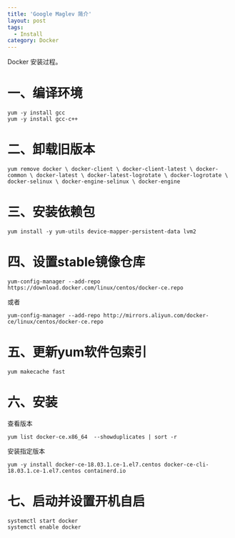 ```yaml
---
title: 'Google Maglev 简介'
layout: post
tags:
  - Install
category: Docker
---
```

Docker 安装过程。

<!--more-->

# 一、编译环境

```shell
yum -y install gcc
yum -y install gcc-c++
```



# 二、卸载旧版本

```shell
yum remove docker \ docker-client \ docker-client-latest \ docker-common \ docker-latest \ docker-latest-logrotate \ docker-logrotate \ docker-selinux \ docker-engine-selinux \ docker-engine
```



# 三、安装依赖包

```shell
yum install -y yum-utils device-mapper-persistent-data lvm2
```



# 四、设置stable镜像仓库

```shell
yum-config-manager --add-repo https://download.docker.com/linux/centos/docker-ce.repo
```

或者

```shell
yum-config-manager --add-repo http://mirrors.aliyun.com/docker-ce/linux/centos/docker-ce.repo
```



# 五、更新yum软件包索引

```shell
yum makecache fast
```



# 六、安装

查看版本

```shell
yum list docker-ce.x86_64  --showduplicates | sort -r
```

安装指定版本

```shell
yum -y install docker-ce-18.03.1.ce-1.el7.centos docker-ce-cli-18.03.1.ce-1.el7.centos containerd.io
```



# 七、启动并设置开机自启

```shell
systemctl start docker
systemctl enable docker
```

